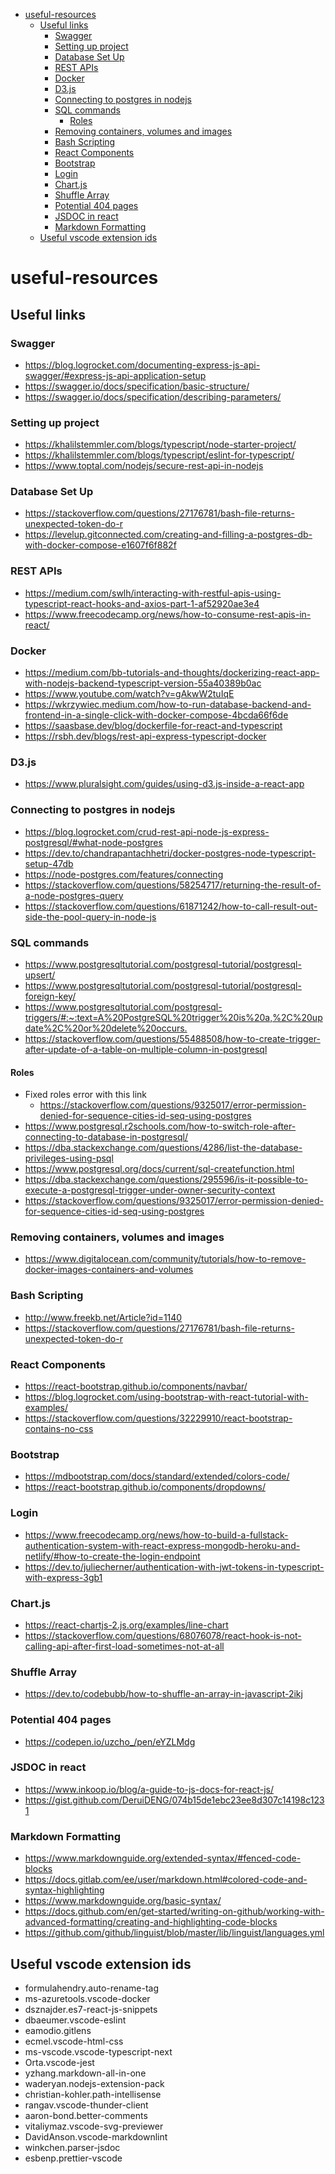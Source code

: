 - [useful-resources](#useful-resources)
  - [Useful links](#useful-links)
    - [Swagger](#swagger)
    - [Setting up project](#setting-up-project)
    - [Database Set Up](#database-set-up)
    - [REST APIs](#rest-apis)
    - [Docker](#docker)
    - [D3.js](#d3js)
    - [Connecting to postgres in nodejs](#connecting-to-postgres-in-nodejs)
    - [SQL commands](#sql-commands)
      - [Roles](#roles)
    - [Removing containers, volumes and images](#removing-containers-volumes-and-images)
    - [Bash Scripting](#bash-scripting)
    - [React Components](#react-components)
    - [Bootstrap](#bootstrap)
    - [Login](#login)
    - [Chart.js](#chartjs)
    - [Shuffle Array](#shuffle-array)
    - [Potential 404 pages](#potential-404-pages)
    - [JSDOC in react](#jsdoc-in-react)
    - [Markdown Formatting](#markdown-formatting)
  - [Useful vscode extension ids](#useful-vscode-extension-ids)

# useful-resources

## Useful links

### Swagger

- <https://blog.logrocket.com/documenting-express-js-api-swagger/#express-js-api-application-setup>
- <https://swagger.io/docs/specification/basic-structure/>
- <https://swagger.io/docs/specification/describing-parameters/>

### Setting up project

- <https://khalilstemmler.com/blogs/typescript/node-starter-project/>
- <https://khalilstemmler.com/blogs/typescript/eslint-for-typescript/>
- <https://www.toptal.com/nodejs/secure-rest-api-in-nodejs>

### Database Set Up

- <https://stackoverflow.com/questions/27176781/bash-file-returns-unexpected-token-do-r>
- <https://levelup.gitconnected.com/creating-and-filling-a-postgres-db-with-docker-compose-e1607f6f882f>

### REST APIs

- <https://medium.com/swlh/interacting-with-restful-apis-using-typescript-react-hooks-and-axios-part-1-af52920ae3e4>
- <https://www.freecodecamp.org/news/how-to-consume-rest-apis-in-react/>

### Docker

- <https://medium.com/bb-tutorials-and-thoughts/dockerizing-react-app-with-nodejs-backend-typescript-version-55a40389b0ac>
- <https://www.youtube.com/watch?v=gAkwW2tuIqE>
- <https://wkrzywiec.medium.com/how-to-run-database-backend-and-frontend-in-a-single-click-with-docker-compose-4bcda66f6de>
- <https://saasbase.dev/blog/dockerfile-for-react-and-typescript>
- <https://rsbh.dev/blogs/rest-api-express-typescript-docker>
  
### D3.js

- <https://www.pluralsight.com/guides/using-d3.js-inside-a-react-app>

### Connecting to postgres in nodejs

- <https://blog.logrocket.com/crud-rest-api-node-js-express-postgresql/#what-node-postgres>
- <https://dev.to/chandrapantachhetri/docker-postgres-node-typescript-setup-47db>
- <https://node-postgres.com/features/connecting>
- <https://stackoverflow.com/questions/58254717/returning-the-result-of-a-node-postgres-query>
- <https://stackoverflow.com/questions/61871242/how-to-call-result-out-side-the-pool-query-in-node-js>

### SQL commands

- <https://www.postgresqltutorial.com/postgresql-tutorial/postgresql-upsert/>
- <https://www.postgresqltutorial.com/postgresql-tutorial/postgresql-foreign-key/>
- <https://www.postgresqltutorial.com/postgresql-triggers/#:~:text=A%20PostgreSQL%20trigger%20is%20a,%2C%20update%2C%20or%20delete%20occurs.>
- <https://stackoverflow.com/questions/55488508/how-to-create-trigger-after-update-of-a-table-on-multiple-column-in-postgresql>

#### Roles

- Fixed roles error with this link
  - <https://stackoverflow.com/questions/9325017/error-permission-denied-for-sequence-cities-id-seq-using-postgres>
- <https://www.postgresql.r2schools.com/how-to-switch-role-after-connecting-to-database-in-postgresql/>
- <https://dba.stackexchange.com/questions/4286/list-the-database-privileges-using-psql>
- <https://www.postgresql.org/docs/current/sql-createfunction.html>
- <https://dba.stackexchange.com/questions/295596/is-it-possible-to-execute-a-postgresql-trigger-under-owner-security-context>
- <https://stackoverflow.com/questions/9325017/error-permission-denied-for-sequence-cities-id-seq-using-postgres>

### Removing containers, volumes and images

- <https://www.digitalocean.com/community/tutorials/how-to-remove-docker-images-containers-and-volumes>

### Bash Scripting

- <http://www.freekb.net/Article?id=1140>
- <https://stackoverflow.com/questions/27176781/bash-file-returns-unexpected-token-do-r>

### React Components

- <https://react-bootstrap.github.io/components/navbar/>
- <https://blog.logrocket.com/using-bootstrap-with-react-tutorial-with-examples/>
- <https://stackoverflow.com/questions/32229910/react-bootstrap-contains-no-css>

### Bootstrap

- <https://mdbootstrap.com/docs/standard/extended/colors-code/>
- <https://react-bootstrap.github.io/components/dropdowns/>

### Login

- <https://www.freecodecamp.org/news/how-to-build-a-fullstack-authentication-system-with-react-express-mongodb-heroku-and-netlify/#how-to-create-the-login-endpoint>
- <https://dev.to/juliecherner/authentication-with-jwt-tokens-in-typescript-with-express-3gb1>

### Chart.js

- <https://react-chartjs-2.js.org/examples/line-chart>
- <https://stackoverflow.com/questions/68076078/react-hook-is-not-calling-api-after-first-load-sometimes-not-at-all>

### Shuffle Array

- <https://dev.to/codebubb/how-to-shuffle-an-array-in-javascript-2ikj>

### Potential 404 pages

- <https://codepen.io/uzcho_/pen/eYZLMdg>

### JSDOC in react

- <https://www.inkoop.io/blog/a-guide-to-js-docs-for-react-js/>
- <https://gist.github.com/DeruiDENG/074b15de1ebc23ee8d307c14198c1231>

### Markdown Formatting

- <https://www.markdownguide.org/extended-syntax/#fenced-code-blocks>
- <https://docs.gitlab.com/ee/user/markdown.html#colored-code-and-syntax-highlighting>
- <https://www.markdownguide.org/basic-syntax/>
- <https://docs.github.com/en/get-started/writing-on-github/working-with-advanced-formatting/creating-and-highlighting-code-blocks>
- <https://github.com/github/linguist/blob/master/lib/linguist/languages.yml>

## Useful vscode extension ids

- formulahendry.auto-rename-tag
- ms-azuretools.vscode-docker
- dsznajder.es7-react-js-snippets
- dbaeumer.vscode-eslint
- eamodio.gitlens
- ecmel.vscode-html-css
- ms-vscode.vscode-typescript-next
- Orta.vscode-jest
- yzhang.markdown-all-in-one
- waderyan.nodejs-extension-pack
- christian-kohler.path-intellisense
- rangav.vscode-thunder-client
- aaron-bond.better-comments
- vitaliymaz.vscode-svg-previewer
- DavidAnson.vscode-markdownlint
- winkchen.parser-jsdoc
- esbenp.prettier-vscode
